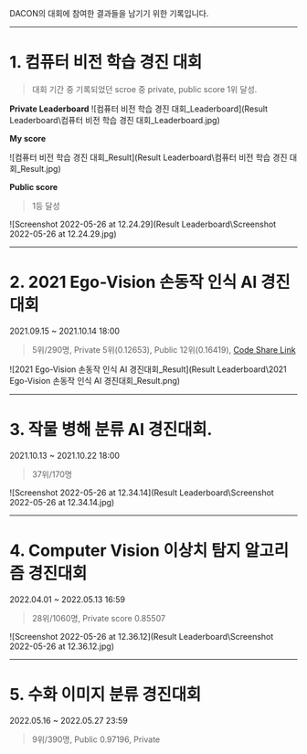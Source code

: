 DACON의 대회에 참여한 결과들을 남기기 위한 기록입니다.

------

# 1. 컴퓨터 비전 학습 경진 대회

> 대회 기간 중 기록되었던 scroe 중 private, public score 1위 달성.

**Private Leaderboard**
![컴퓨터 비전 학습 경진 대회_Leaderboard](Result Leaderboard\컴퓨터 비전 학습 경진 대회_Leaderboard.jpg)

**My score**

![컴퓨터 비전 학습 경진 대회_Result](Result Leaderboard\컴퓨터 비전 학습 경진 대회_Result.jpg)

**Public score**

> 1등 달성

![Screenshot 2022-05-26 at 12.24.29](Result Leaderboard\Screenshot 2022-05-26 at 12.24.29.jpg)

------

# 2. 2021 Ego-Vision 손동작 인식 AI 경진대회

2021.09.15 ~ 2021.10.14 18:00

> 5위/290명, Private 5위(0.12653), Public 12위(0.16419), [Code Share Link](https://dacon.io/competitions/official/235805/codeshare/3596)

![2021 Ego-Vision 손동작 인식 AI 경진대회_Result](Result Leaderboard\2021 Ego-Vision 손동작 인식 AI 경진대회_Result.png)

------

# 3. 작물 병해 분류 AI 경진대회.

2021.10.13 ~ 2021.10.22 18:00

> 37위/170명

![Screenshot 2022-05-26 at 12.34.14](Result Leaderboard\Screenshot 2022-05-26 at 12.34.14.jpg)

------

# 4. Computer Vision 이상치 탐지 알고리즘 경진대회

2022.04.01 ~ 2022.05.13 16:59

> 28위/1060명, Private score 0.85507

![Screenshot 2022-05-26 at 12.36.12](Result Leaderboard\Screenshot 2022-05-26 at 12.36.12.jpg)

------

# 5. 수화 이미지 분류 경진대회

2022.05.16 ~ 2022.05.27 23:59

> 9위/390명, Public 0.97196, Private
